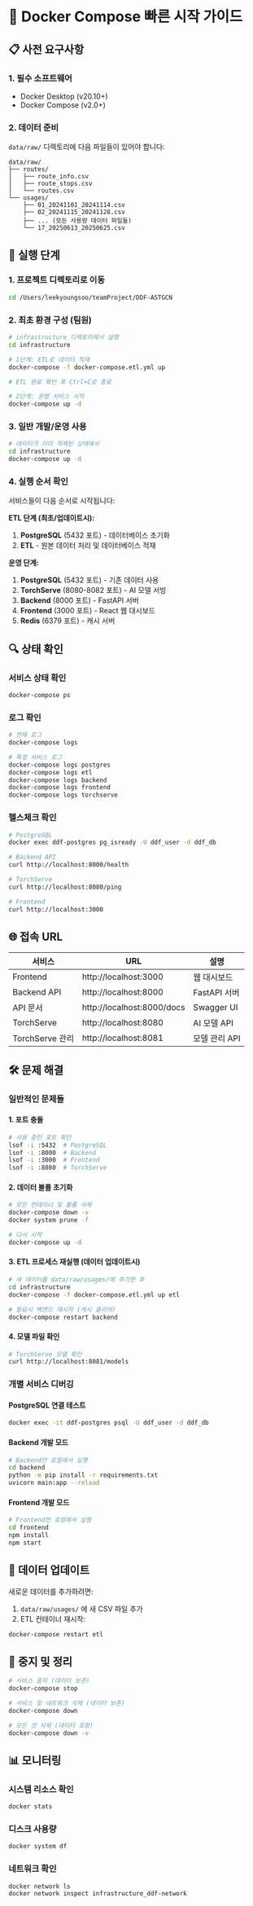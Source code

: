 # 🚀 Docker Compose 빠른 시작 가이드

## 📋 사전 요구사항

### 1. 필수 소프트웨어
- Docker Desktop (v20.10+)
- Docker Compose (v2.0+)

### 2. 데이터 준비
`data/raw/` 디렉토리에 다음 파일들이 있어야 합니다:

```
data/raw/
├── routes/
│   ├── route_info.csv
│   ├── route_stops.csv
│   └── routes.csv
└── usages/
    ├── 01_20241101_20241114.csv
    ├── 02_20241115_20241128.csv
    ├── ... (모든 사용량 데이터 파일들)
    └── 17_20250613_20250625.csv
```

## 🔧 실행 단계

### 1. 프로젝트 디렉토리로 이동
```bash
cd /Users/leekyoungsoo/teamProject/DDF-ASTGCN
```

### 2. 최초 환경 구성 (팀원)
```bash
# infrastructure 디렉토리에서 실행
cd infrastructure

# 1단계: ETL로 데이터 적재
docker-compose -f docker-compose.etl.yml up

# ETL 완료 확인 후 Ctrl+C로 종료

# 2단계: 운영 서비스 시작
docker-compose up -d
```

### 3. 일반 개발/운영 사용
```bash
# 데이터가 이미 적재된 상태에서
cd infrastructure
docker-compose up -d
```

### 4. 실행 순서 확인
서비스들이 다음 순서로 시작됩니다:

**ETL 단계 (최초/업데이트시):**
1. **PostgreSQL** (5432 포트) - 데이터베이스 초기화
2. **ETL** - 원본 데이터 처리 및 데이터베이스 적재

**운영 단계:**
1. **PostgreSQL** (5432 포트) - 기존 데이터 사용
2. **TorchServe** (8080-8082 포트) - AI 모델 서빙  
3. **Backend** (8000 포트) - FastAPI 서버
4. **Frontend** (3000 포트) - React 웹 대시보드
5. **Redis** (6379 포트) - 캐시 서버

## 🔍 상태 확인

### 서비스 상태 확인
```bash
docker-compose ps
```

### 로그 확인
```bash
# 전체 로그
docker-compose logs

# 특정 서비스 로그
docker-compose logs postgres
docker-compose logs etl
docker-compose logs backend
docker-compose logs frontend
docker-compose logs torchserve
```

### 헬스체크 확인
```bash
# PostgreSQL
docker exec ddf-postgres pg_isready -U ddf_user -d ddf_db

# Backend API
curl http://localhost:8000/health

# TorchServe
curl http://localhost:8080/ping

# Frontend
curl http://localhost:3000
```

## 🌐 접속 URL

| 서비스 | URL | 설명 |
|--------|-----|------|
| Frontend | http://localhost:3000 | 웹 대시보드 |
| Backend API | http://localhost:8000 | FastAPI 서버 |
| API 문서 | http://localhost:8000/docs | Swagger UI |
| TorchServe | http://localhost:8080 | AI 모델 API |
| TorchServe 관리 | http://localhost:8081 | 모델 관리 API |

## 🛠️ 문제 해결

### 일반적인 문제들

#### 1. 포트 충돌
```bash
# 사용 중인 포트 확인
lsof -i :5432  # PostgreSQL
lsof -i :8000  # Backend
lsof -i :3000  # Frontend
lsof -i :8080  # TorchServe
```

#### 2. 데이터 볼륨 초기화
```bash
# 모든 컨테이너 및 볼륨 삭제
docker-compose down -v
docker system prune -f

# 다시 시작
docker-compose up -d
```

#### 3. ETL 프로세스 재실행 (데이터 업데이트시)
```bash
# 새 데이터를 data/raw/usages/에 추가한 후
cd infrastructure
docker-compose -f docker-compose.etl.yml up etl

# 필요시 백엔드 재시작 (캐시 클리어)
docker-compose restart backend
```

#### 4. 모델 파일 확인
```bash
# TorchServe 모델 확인
curl http://localhost:8081/models
```

### 개별 서비스 디버깅

#### PostgreSQL 연결 테스트
```bash
docker exec -it ddf-postgres psql -U ddf_user -d ddf_db
```

#### Backend 개발 모드
```bash
# Backend만 로컬에서 실행
cd backend
python -m pip install -r requirements.txt
uvicorn main:app --reload
```

#### Frontend 개발 모드
```bash
# Frontend만 로컬에서 실행
cd frontend
npm install
npm start
```

## 🔄 데이터 업데이트

새로운 데이터를 추가하려면:

1. `data/raw/usages/` 에 새 CSV 파일 추가
2. ETL 컨테이너 재시작:
```bash
docker-compose restart etl
```

## 🛑 중지 및 정리

```bash
# 서비스 중지 (데이터 보존)
docker-compose stop

# 서비스 및 네트워크 삭제 (데이터 보존)
docker-compose down

# 모든 것 삭제 (데이터 포함)
docker-compose down -v
```

## 📊 모니터링

### 시스템 리소스 확인
```bash
docker stats
```

### 디스크 사용량
```bash
docker system df
```

### 네트워크 확인
```bash
docker network ls
docker network inspect infrastructure_ddf-network
```